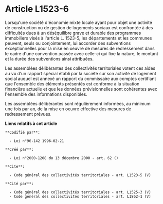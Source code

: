 # Article L1523-6

Lorsqu'une société d'économie mixte locale ayant pour objet une activité de construction ou de gestion de logements sociaux
est confrontée à des difficultés dues à un déséquilibre grave et durable des programmes immobiliers visés à l'article L.
1523-5, les départements et les communes peuvent, seuls ou conjointement, lui accorder des subventions exceptionnelles pour
la mise en oeuvre de mesures de redressement dans le cadre d'une convention passée avec celle-ci qui fixe la nature, le
montant et la durée des subventions ainsi attribuées. 

Les assemblées délibérantes des collectivités territoriales votent ces aides au vu d'un rapport spécial établi par la société
sur son activité de logement social auquel est annexé un rapport du commissaire aux comptes certifiant que l'ensemble des
éléments présentés est conforme à la situation financière actuelle et que les données prévisionnelles sont cohérentes avec
l'ensemble des informations disponibles. 

Les assemblées délibérantes sont régulièrement informées, au minimum une fois par an, de la mise en oeuvre effective des
mesures de redressement prévues.

**Liens relatifs à cet article**

	**Codifié par**:

	  - Loi n°96-142 1996-02-21

	**Créé par**:

	  - Loi n°2000-1208 du 13 décembre 2000 - art. 62 ()

	**Cite**:

	  - Code général des collectivités territoriales - art. L1523-5 (V)

	**Cité par**:

	  - Code général des collectivités territoriales - art. L1525-3 (V)
	  - Code général des collectivités territoriales - art. L1862-1 (V)
